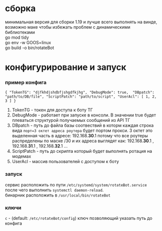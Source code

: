# сборка
минимальная версия для сборки 1.19 и лучше всего выполнять на винде, возможно маке чтобы избежать проблем с динамическими библиотеками<br>
go mod tidy <br>
go env -w GOOS=linux <br>
go build -o bin/rotateBot<br>

# конфигурирование и запуск
### пример конфига
`{
    "TokenTG": "djfkhdjshdbfjshgdfkjhg",
    "DebugMode": true, 
    "DBpatch": "path/to/DB/file",
    "ScriptPatch": "path/to/script",
    "UserAcl": [
        1,
        2,
        3
    ]
}`
1. TokenTG - токен для доступа к боту ТГ
2. DebugMode - работает при запуске в консоли. В значении true будет плеваться структурой получаемых сообщений из API ТГ
3. DBpatch - путь до файла базы соотвествий в которм каждая строка вида `порт=3 октет адреса роутера` 
будет портом прокси. 3 октет это выделенная часть в адресе: 192.168.**30**.1 потому что все роутеры распределены по маске /30
и их адреса выглядят как: 192.168.**30**.1 , 192.168.**31**.1 , 192.168.**32**.1 ...
4. ScriptPatch - путь до скрипта который будет выполнять ротация на модемах
5. UserAcl - массив пользователей с доступом к боту
### запуск 
сервис расположить по пути `/etc/systemd/system/rotateBot.service` после чего выполнить `systemctl daemon-reload`.<br>
бинарник расположить в `/usr/local/bin/rotateBot`
### ключи
`c` - (default: `/etc/rotateBot/config`) ключ позволяющий указать путь до конфига
